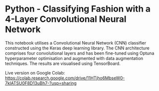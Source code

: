 # Python - Classifying Fashion with a 4-Layer Convolutional Neural Network

This notebook utilises a Convolutional Neural Network (CNN) classifier constructed 
using the Keras deep learning library. The CNN architecture comprises four convolutional 
layers and has been fine-tuned using Optuna hyperparameter optimisation and augmented with 
data augmentation techniques. The results are visualised using TensorBoard.

Live version on Google Colab: https://colab.research.google.com/drive/11HTjho6MbseW0-7kIATSU0F8D13uBh7-?usp=sharing
